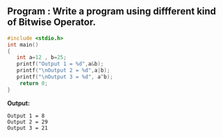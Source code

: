 ## Program : Write a program using diffferent kind of Bitwise Operator.
```C
#include <stdio.h>
int main() 
{
   int a=12 , b=25;
   printf("Output 1 = %d",a&b);
   printf("\nOutput 2 = %d",a|b);
   printf("\nOutput 3 = %d", a^b);
    return 0;
}
```
**Output:**
```
Output 1 = 8
Output 2 = 29
Output 3 = 21
